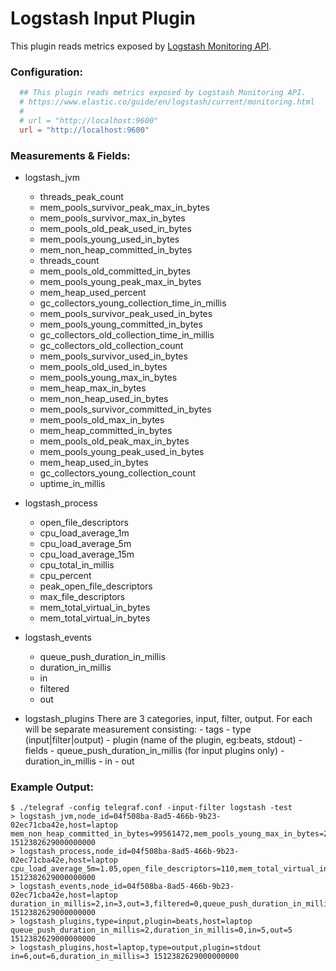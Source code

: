 # Logstash Input Plugin

This plugin reads metrics exposed by [Logstash Monitoring API](https://www.elastic.co/guide/en/logstash/current/monitoring-logstash.html).

### Configuration:

```toml
  ## This plugin reads metrics exposed by Logstash Monitoring API.
  # https://www.elastic.co/guide/en/logstash/current/monitoring.html
  #
  # url = "http://localhost:9600"
  url = "http://localhost:9600"
```

### Measurements & Fields:

- logstash_jvm
    - threads_peak_count
    - mem_pools_survivor_peak_max_in_bytes
    - mem_pools_survivor_max_in_bytes
    - mem_pools_old_peak_used_in_bytes
    - mem_pools_young_used_in_bytes
    - mem_non_heap_committed_in_bytes
    - threads_count
    - mem_pools_old_committed_in_bytes
    - mem_pools_young_peak_max_in_bytes
    - mem_heap_used_percent
    - gc_collectors_young_collection_time_in_millis
    - mem_pools_survivor_peak_used_in_bytes
    - mem_pools_young_committed_in_bytes
    - gc_collectors_old_collection_time_in_millis
    - gc_collectors_old_collection_count
    - mem_pools_survivor_used_in_bytes
    - mem_pools_old_used_in_bytes
    - mem_pools_young_max_in_bytes
    - mem_heap_max_in_bytes
    - mem_non_heap_used_in_bytes
    - mem_pools_survivor_committed_in_bytes
    - mem_pools_old_max_in_bytes
    - mem_heap_committed_in_bytes
    - mem_pools_old_peak_max_in_bytes
    - mem_pools_young_peak_used_in_bytes
    - mem_heap_used_in_bytes
    - gc_collectors_young_collection_count
    - uptime_in_millis

- logstash_process
    - open_file_descriptors
    - cpu_load_average_1m
    - cpu_load_average_5m
    - cpu_load_average_15m
    - cpu_total_in_millis
    - cpu_percent
    - peak_open_file_descriptors
    - max_file_descriptors
    - mem_total_virtual_in_bytes
    - mem_total_virtual_in_bytes

- logstash_events
    - queue_push_duration_in_millis
    - duration_in_millis
    - in
    - filtered
    - out

- logstash_plugins
  There are 3 categories, input, filter, output. For each will be separate measurement consisting:
      - tags
        - type (input|filter|output)
        - plugin (name of the plugin, eg:beats, stdout)
      - fields
        - queue_push_duration_in_millis (for input plugins only)
        - duration_in_millis
        - in
        - out

### Example Output:

```
$ ./telegraf -config telegraf.conf -input-filter logstash -test
> logstash_jvm,node_id=04f508ba-8ad5-466b-9b23-02ec71cba42e,host=laptop mem_non_heap_committed_in_bytes=99561472,mem_pools_young_max_in_bytes=279183360,mem_pools_old_committed_in_bytes=724828160,mem_heap_used_percent=21,mem_pools_survivor_peak_used_in_bytes=34865152,mem_pools_old_used_in_bytes=37868216,gc_collectors_old_collection_time_in_millis=568,threads_peak_count=33,mem_pools_young_peak_used_in_bytes=279183360,mem_heap_committed_in_bytes=1038876672,mem_non_heap_used_in_bytes=92957192,mem_pools_survivor_used_in_bytes=34865152,mem_pools_young_committed_in_bytes=279183360,gc_collectors_young_collection_time_in_millis=1605,mem_heap_max_in_bytes=1038876672,mem_heap_used_in_bytes=218198056,mem_pools_old_max_in_bytes=724828160,gc_collectors_young_collection_count=5,mem_pools_old_peak_max_in_bytes=724828160,mem_pools_young_used_in_bytes=145464688,mem_pools_survivor_committed_in_bytes=34865152,mem_pools_old_peak_used_in_bytes=85451288,mem_pools_young_peak_max_in_bytes=279183360,gc_collectors_old_collection_count=2,uptime_in_millis=119806,threads_count=33,mem_pools_survivor_peak_max_in_bytes=34865152,mem_pools_survivor_max_in_bytes=34865152 1512382629000000000
> logstash_process,node_id=04f508ba-8ad5-466b-9b23-02ec71cba42e,host=laptop cpu_load_average_5m=1.05,open_file_descriptors=110,mem_total_virtual_in_bytes=4857896960,cpu_percent=5,cpu_load_average_1m=1.01,peak_open_file_descriptors=110,max_file_descriptors=1048576,cpu_total_in_millis=97420,cpu_load_average_15m=0.91 1512382629000000000
> logstash_events,node_id=04f508ba-8ad5-466b-9b23-02ec71cba42e,host=laptop duration_in_millis=2,in=3,out=3,filtered=0,queue_push_duration_in_millis=1 1512382629000000000
> logstash_plugins,type=input,plugin=beats,host=laptop queue_push_duration_in_millis=2,duration_in_millis=0,in=5,out=5 1512382629000000000
> logstash_plugins,host=laptop,type=output,plugin=stdout in=6,out=6,duration_in_millis=3 1512382629000000000
```
